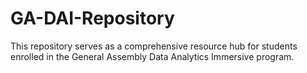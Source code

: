 # GA-DAI-Repository
This repository serves as a comprehensive resource hub for students enrolled in the General Assembly Data Analytics Immersive program.

